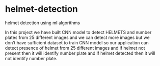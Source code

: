 # helmet-detection
helmet detection using ml algorithms

In this project we have built CNN model to detect HELMETS and number plates from 25 different images and we can detect more images but we don’t have sufficient dataset to train CNN model so our application can detect presence of helmet from 25 different images and if helmet not present then it will identify number plate and if helmet detected then it will not identify number plate.
